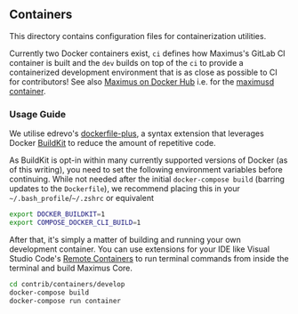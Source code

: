## Containers

This directory contains configuration files for containerization utilities.

Currently two Docker containers exist, `ci` defines how Maximus's GitLab CI container is built and the `dev` builds on top of the `ci` to provide a containerized development environment that is as close as possible to CI for contributors! See also [Maximus on Docker Hub](https://hub.docker.com/u/dashpay) i.e. for the [maximusd container](https://hub.docker.com/r/dashpay/dashd).

### Usage Guide

We utilise edrevo's [dockerfile-plus](https://github.com/edrevo/dockerfile-plus), a syntax extension that
leverages Docker [BuildKit](https://docs.docker.com/develop/develop-images/build_enhancements/) to reduce
the amount of repetitive code.

As BuildKit is opt-in within many currently supported versions of Docker (as of this writing), you need to
set the following environment variables before continuing. While not needed after the initial `docker-compose build`
(barring updates to the `Dockerfile`), we recommend placing this in your `~/.bash_profile`/`~/.zshrc` or equivalent

```bash
export DOCKER_BUILDKIT=1
export COMPOSE_DOCKER_CLI_BUILD=1
```

After that, it's simply a matter of building and running your own development container. You can use extensions
for your IDE like Visual Studio Code's [Remote Containers](https://code.visualstudio.com/docs/remote/containers)
to run terminal commands from inside the terminal and build Maximus Core.

```bash
cd contrib/containers/develop
docker-compose build
docker-compose run container
```
